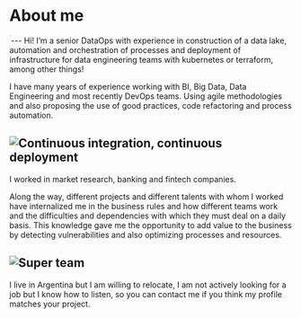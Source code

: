 
# About me

<img src="../assets/images/20210608_105112.jpg" alt="Max" style="zoom:6%;" align="left" class="circle">   
---
Hi! 
I’m a senior DataOps with experience in construction of a data lake, automation and orchestration of processes and deployment of infrastructure for data engineering teams with kubernetes or terraform, among other things!

I have many years of experience working with BI, Big Data, Data Engineering and most recently DevOps teams.
Using agile methodologies and also proposing the use of good practices, code refactoring and process automation.

![Continuous integration, continuous deployment](../assets/images/cicd.png#center)
---
I worked in market research, banking and fintech companies.

Along the way, different projects and different talents with whom I worked have internalized me in the business rules and how different teams work and the difficulties and dependencies with which they must deal on a daily basis.
This knowledge gave me the opportunity to add value to the business by detecting vulnerabilities and also optimizing processes and resources.

![Super team](../assets/images/super-team.jpeg#center#width=150px)
---
I live in Argentina but I am willing to relocate, I am not actively looking for a job but I know how to listen, so you can contact me if you think my profile matches your project.

